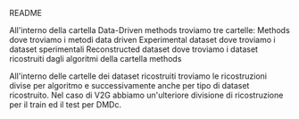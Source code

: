 README 

All'interno della cartella Data-Driven methods troviamo tre cartelle:
  Methods dove troviamo i metodi data driven
  Experimental dataset dove troviamo i dataset sperimentali 
  Reconstructed dataset dove troviamo i dataset ricostruiti dagli algoritmi della cartella methods

All'interno delle cartelle dei dataset ricostruiti troviamo le ricostruzioni divise per algoritmo e successivamente anche per tipo di dataset ricostruito.
Nel caso di V2G abbiamo un'ulteriore divisione di ricostruzione per il train ed il test per DMDc.



  
